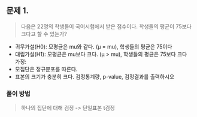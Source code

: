문제 1. 
-- 
> 다음은 22명의 학생들이 국어시험에서 받은 점수이다. 학생들의 평균이 75보다 크다고 할 수 있는가?  
* 귀무가설(H0): 모평균은 mu와 같다. (μ = mu), 학생들의 평균은 75이다  
* 대립가설(H1): 모평균은 mu보다 크다. (μ > mu), 학생들의 평균은 75보다 크다  
가정:    
* 모집단은 정규분포를 따른다.
* 표본의 크기가 충분히 크다.
검정통계량, p-value, 검정결과를 출력하시오

### 풀이 방법 
> 하나의 집단에 대해 검정 -> 단일표본 t검정
> 
